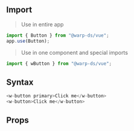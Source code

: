 ## Import

> Use in entire app

```js
import { Button } from "@warp-ds/vue";
app.use(Button);
```

> Use in one component and special imports

```js
import { wButton } from "@warp-ds/vue";
```

## Syntax

```js
<w-button primary>Click me</w-button>
<w-button>Click me</w-button>
```

## Props

<api-table type=vue component="Button" />
